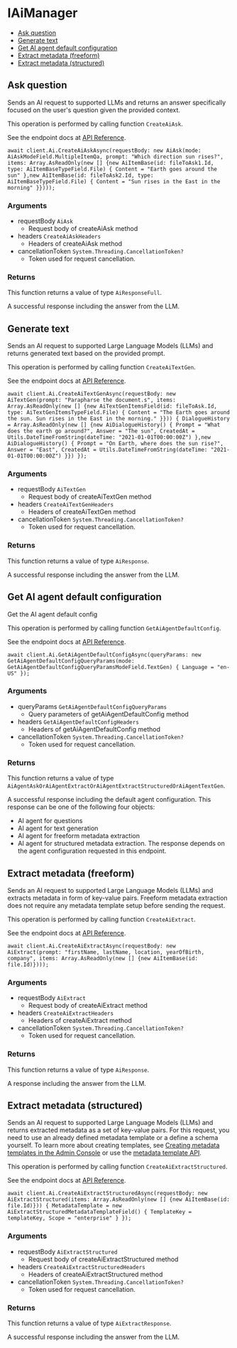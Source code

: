 # IAiManager


- [Ask question](#ask-question)
- [Generate text](#generate-text)
- [Get AI agent default configuration](#get-ai-agent-default-configuration)
- [Extract metadata (freeform)](#extract-metadata-freeform)
- [Extract metadata (structured)](#extract-metadata-structured)

## Ask question

Sends an AI request to supported LLMs and returns an answer specifically focused on the user's question given the provided context.

This operation is performed by calling function `CreateAiAsk`.

See the endpoint docs at
[API Reference](https://developer.box.com/reference/post-ai-ask/).

<!-- sample post_ai_ask -->
```
await client.Ai.CreateAiAskAsync(requestBody: new AiAsk(mode: AiAskModeField.MultipleItemQa, prompt: "Which direction sun rises?", items: Array.AsReadOnly(new [] {new AiItemBase(id: fileToAsk1.Id, type: AiItemBaseTypeField.File) { Content = "Earth goes around the sun" },new AiItemBase(id: fileToAsk2.Id, type: AiItemBaseTypeField.File) { Content = "Sun rises in the East in the morning" }})));
```

### Arguments

- requestBody `AiAsk`
  - Request body of createAiAsk method
- headers `CreateAiAskHeaders`
  - Headers of createAiAsk method
- cancellationToken `System.Threading.CancellationToken?`
  - Token used for request cancellation.


### Returns

This function returns a value of type `AiResponseFull`.

A successful response including the answer from the LLM.


## Generate text

Sends an AI request to supported Large Language Models (LLMs) and returns generated text based on the provided prompt.

This operation is performed by calling function `CreateAiTextGen`.

See the endpoint docs at
[API Reference](https://developer.box.com/reference/post-ai-text-gen/).

<!-- sample post_ai_text_gen -->
```
await client.Ai.CreateAiTextGenAsync(requestBody: new AiTextGen(prompt: "Parapharse the document.s", items: Array.AsReadOnly(new [] {new AiTextGenItemsField(id: fileToAsk.Id, type: AiTextGenItemsTypeField.File) { Content = "The Earth goes around the sun. Sun rises in the East in the morning." }})) { DialogueHistory = Array.AsReadOnly(new [] {new AiDialogueHistory() { Prompt = "What does the earth go around?", Answer = "The sun", CreatedAt = Utils.DateTimeFromString(dateTime: "2021-01-01T00:00:00Z") },new AiDialogueHistory() { Prompt = "On Earth, where does the sun rise?", Answer = "East", CreatedAt = Utils.DateTimeFromString(dateTime: "2021-01-01T00:00:00Z") }}) });
```

### Arguments

- requestBody `AiTextGen`
  - Request body of createAiTextGen method
- headers `CreateAiTextGenHeaders`
  - Headers of createAiTextGen method
- cancellationToken `System.Threading.CancellationToken?`
  - Token used for request cancellation.


### Returns

This function returns a value of type `AiResponse`.

A successful response including the answer from the LLM.


## Get AI agent default configuration

Get the AI agent default config

This operation is performed by calling function `GetAiAgentDefaultConfig`.

See the endpoint docs at
[API Reference](https://developer.box.com/reference/get-ai-agent-default/).

<!-- sample get_ai_agent_default -->
```
await client.Ai.GetAiAgentDefaultConfigAsync(queryParams: new GetAiAgentDefaultConfigQueryParams(mode: GetAiAgentDefaultConfigQueryParamsModeField.TextGen) { Language = "en-US" });
```

### Arguments

- queryParams `GetAiAgentDefaultConfigQueryParams`
  - Query parameters of getAiAgentDefaultConfig method
- headers `GetAiAgentDefaultConfigHeaders`
  - Headers of getAiAgentDefaultConfig method
- cancellationToken `System.Threading.CancellationToken?`
  - Token used for request cancellation.


### Returns

This function returns a value of type `AiAgentAskOrAiAgentExtractOrAiAgentExtractStructuredOrAiAgentTextGen`.

A successful response including the default agent configuration.
This response can be one of the following four objects:
* AI agent for questions
* AI agent for text generation
* AI agent for freeform metadata extraction
* AI agent for structured metadata extraction.
The response depends on the agent configuration requested in this endpoint.


## Extract metadata (freeform)

Sends an AI request to supported Large Language Models (LLMs) and extracts metadata in form of key-value pairs.
Freeform metadata extraction does not require any metadata template setup before sending the request.

This operation is performed by calling function `CreateAiExtract`.

See the endpoint docs at
[API Reference](https://developer.box.com/reference/post-ai-extract/).

<!-- sample post_ai_extract -->
```
await client.Ai.CreateAiExtractAsync(requestBody: new AiExtract(prompt: "firstName, lastName, location, yearOfBirth, company", items: Array.AsReadOnly(new [] {new AiItemBase(id: file.Id)})));
```

### Arguments

- requestBody `AiExtract`
  - Request body of createAiExtract method
- headers `CreateAiExtractHeaders`
  - Headers of createAiExtract method
- cancellationToken `System.Threading.CancellationToken?`
  - Token used for request cancellation.


### Returns

This function returns a value of type `AiResponse`.

A response including the answer from the LLM.


## Extract metadata (structured)

Sends an AI request to supported Large Language Models (LLMs) and returns extracted metadata as a set of key-value pairs.
For this request, you need to use an already defined metadata template or a define a schema yourself.
To learn more about creating templates, see [Creating metadata templates in the Admin Console](https://support.box.com/hc/en-us/articles/360044194033-Customizing-Metadata-Templates)
or use the [metadata template API](g://metadata/templates/create).

This operation is performed by calling function `CreateAiExtractStructured`.

See the endpoint docs at
[API Reference](https://developer.box.com/reference/post-ai-extract-structured/).

<!-- sample post_ai_extract_structured -->
```
await client.Ai.CreateAiExtractStructuredAsync(requestBody: new AiExtractStructured(items: Array.AsReadOnly(new [] {new AiItemBase(id: file.Id)})) { MetadataTemplate = new AiExtractStructuredMetadataTemplateField() { TemplateKey = templateKey, Scope = "enterprise" } });
```

### Arguments

- requestBody `AiExtractStructured`
  - Request body of createAiExtractStructured method
- headers `CreateAiExtractStructuredHeaders`
  - Headers of createAiExtractStructured method
- cancellationToken `System.Threading.CancellationToken?`
  - Token used for request cancellation.


### Returns

This function returns a value of type `AiExtractResponse`.

A successful response including the answer from the LLM.


